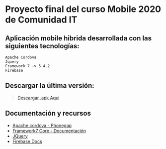 # Proyecto final del curso Mobile 2020 de Comunidad IT

## Aplicación mobile hibrida desarrollada con las siguientes tecnologías:

```
Apache Cordova
Jquery
Framework 7 -v 5.4.2
Firebase
```
## **Descargar** la última versión:
> [Descargar .apk Aqui](https://build.phonegap.com/apps/3940133/install/aFH89MYCzVMSvd7oyCeB) 

## Documentación y recursos
* [Apache cordova - Phonegap](https://cordova.apache.org/)
* [Framework7 Core - Documentación](https://framework7.io/docs/)
* [JQuery](https://api.jquery.com/)
* [Firebase Docs](https://firebase.google.com/docs)
